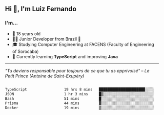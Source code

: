 <h2>Hi 👋, I'm Luiz Fernando</h2>

### I'm...
* 🤟 18 years old
* 👨‍💻 Junior Developer from Brazil 💚
* 🎓 Studying Computer Engineering at FACENS (Faculty of Engineering of Sorocaba)
* 🔭 Currently learning **TypeScript** and improving **Java**

---

_"Tu deviens responsable pour toujours de ce que tu as apprivoisé" – Le Petit Prince (Antoine de Saint-Exupéry)_

##

<!--START_SECTION:waka-->

```txt
TypeScript                 19 hrs 8 mins   █████████████████████░░░░   83.98 %
JSON                       1 hr 3 mins     █▒░░░░░░░░░░░░░░░░░░░░░░░   04.67 %
Bash                       51 mins         █░░░░░░░░░░░░░░░░░░░░░░░░   03.74 %
Prisma                     44 mins         ▓░░░░░░░░░░░░░░░░░░░░░░░░   03.24 %
Docker                     19 mins         ▒░░░░░░░░░░░░░░░░░░░░░░░░   01.42 %
```

<!--END_SECTION:waka-->
